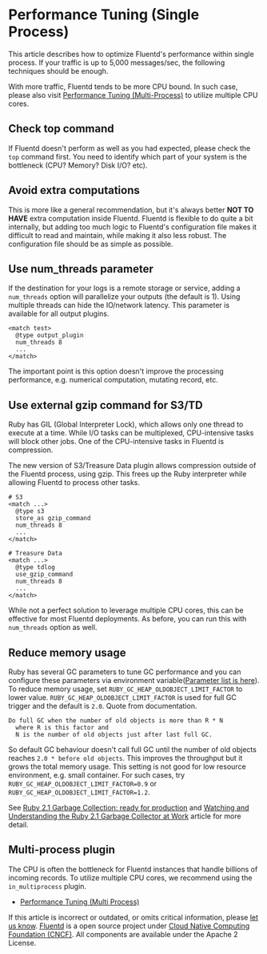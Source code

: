 # Performance Tuning (Single Process)

This article describes how to optimize Fluentd's performance within
single process. If your traffic is up to 5,000 messages/sec, the
following techniques should be enough.

With more traffic, Fluentd tends to be more CPU bound. In such case,
please also visit [Performance Tuning
(Multi-Process)](performance-tuning-multi-process) to utilize multiple
CPU cores.


Check top command
-----------------

If Fluentd doesn't perform as well as you had expected, please check the
`top` command first. You need to identify which part of your system is
the bottleneck (CPU? Memory? Disk I/O? etc).

Avoid extra computations
------------------------

This is more like a general recommendation, but it's always better **NOT
TO HAVE** extra computation inside Fluentd. Fluentd is flexible to do
quite a bit internally, but adding too much logic to Fluentd's
configuration file makes it difficult to read and maintain, while making
it also less robust. The configuration file should be as simple as
possible.

Use num\_threads parameter
--------------------------

If the destination for your logs is a remote storage or service, adding
a `num_threads` option will parallelize your outputs (the default is 1).
Using multiple threads can hide the IO/network latency. This parameter
is available for all output plugins.

``` {.CodeRay}
<match test>
  @type output_plugin
  num_threads 8
  ...
</match>
```

The important point is this option doesn't improve the processing
performance, e.g. numerical computation, mutating record, etc.

Use external gzip command for S3/TD
-----------------------------------

Ruby has GIL (Global Interpreter Lock), which allows only one thread to
execute at a time. While I/O tasks can be multiplexed, CPU-intensive
tasks will block other jobs. One of the CPU-intensive tasks in Fluentd
is compression.

The new version of S3/Treasure Data plugin allows compression outside of
the Fluentd process, using gzip. This frees up the Ruby interpreter
while allowing Fluentd to process other tasks.

``` {.CodeRay}
# S3
<match ...>
  @type s3
  store_as gzip_command
  num_threads 8
  ...
</match>

# Treasure Data
<match ...>
  @type tdlog
  use_gzip_command
  num_threads 8
  ...
</match>
```

While not a perfect solution to leverage multiple CPU cores, this can be
effective for most Fluentd deployments. As before, you can run this with
`num_threads` option as well.

Reduce memory usage
-------------------

Ruby has several GC parameters to tune GC performance and you can
configure these parameters via environment variable([Parameter list is
here](https://github.com/ruby/ruby/blob/61701ae1675f790ee3f59207283642dbe64c2d37/gc.c#L7417)).
To reduce memory usage, set `RUBY_GC_HEAP_OLDOBJECT_LIMIT_FACTOR` to
lower value. `RUBY_GC_HEAP_OLDOBJECT_LIMIT_FACTOR` is used for full GC
trigger and the default is `2.0`. Quote from documentation.

``` {.CodeRay}
Do full GC when the number of old objects is more than R * N
  where R is this factor and
  N is the number of old objects just after last full GC.
```

So default GC behaviour doesn't call full GC until the number of old
objects reaches `2.0 * before old objects`. This improves the throughput
but it grows the total memory usage. This setting is not good for low
resource environment, e.g. small container. For such cases, try
`RUBY_GC_HEAP_OLDOBJECT_LIMIT_FACTOR=0.9` or
`RUBY_GC_HEAP_OLDOBJECT_LIMIT_FACTOR=1.2`.

See [Ruby 2.1 Garbage Collection: ready for
production](https://samsaffron.com/archive/2014/04/08/ruby-2-1-garbage-collection-ready-for-production)
and [Watching and Understanding the Ruby 2.1 Garbage Collector at
Work](https://thorstenball.com/blog/2014/03/12/watching-understanding-ruby-2.1-garbage-collector/)
article for more detail.

Multi-process plugin
--------------------

The CPU is often the bottleneck for Fluentd instances that handle
billions of incoming records. To utilize multiple CPU cores, we
recommend using the `in_multiprocess` plugin.

-   [Performance Tuning (Multi
    Process)](performance-tuning-multi-process)




If this article is incorrect or outdated, or omits critical information,
please [let us know](https://github.com/fluent/fluentd-docs/issues?state=open).
[Fluentd](http://www.fluentd.org/) is a open source project under [Cloud
Native Computing Foundation (CNCF)](https://cncf.io/). All components
are available under the Apache 2 License.
